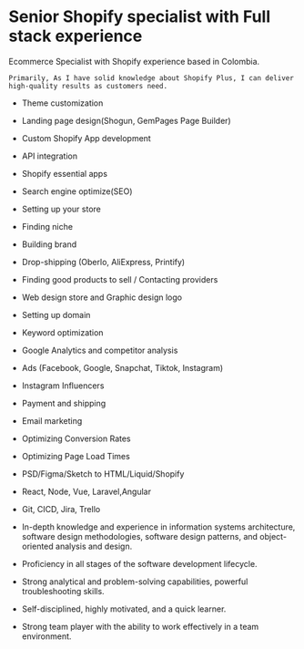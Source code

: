 # Senior Shopify specialist with Full stack experience
Ecommerce Specialist with Shopify experience based in Colombia.
```
Primarily, As I have solid knowledge about Shopify Plus, I can deliver high-quality results as customers need.
```
- Theme customization
- Landing page design(Shogun, GemPages Page Builder)
- Custom Shopify App development
- API integration
- Shopify essential apps
- Search engine optimize(SEO)
- Setting up your store
- Finding niche
- Building brand
- Drop-shipping (Oberlo, AliExpress, Printify)
- Finding good products to sell / Contacting providers
- Web design store and Graphic design logo
- Setting up domain
- Keyword optimization
- Google Analytics and competitor analysis
- Ads (Facebook, Google, Snapchat, Tiktok, Instagram)
- Instagram Influencers
- Payment and shipping
- Email marketing
- Optimizing Conversion Rates
- Optimizing Page Load Times
- PSD/Figma/Sketch to HTML/Liquid/Shopify
- React, Node, Vue, Laravel,Angular
- Git, CICD, Jira, Trello

- In-depth knowledge and experience in information systems architecture, software design methodologies, software design patterns, and object-oriented analysis and design.
- Proficiency in all stages of the software development lifecycle.
- Strong analytical and problem-solving capabilities, powerful troubleshooting skills.
- Self-disciplined, highly motivated, and a quick learner.
- Strong team player with the ability to work effectively in a team environment.
